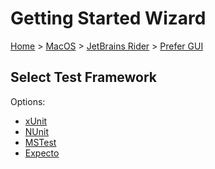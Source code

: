 # Getting Started Wizard

[Home](/docs/wiz/readme.md) > [MacOS](MacOS.md) > [JetBrains Rider](MacOS_Rider.md) > [Prefer GUI](MacOS_Rider_Gui.md)

## Select Test Framework

Options:
 * [xUnit](MacOS_Rider_Gui_xUnit.md)
 * [NUnit](MacOS_Rider_Gui_NUnit.md)
 * [MSTest](MacOS_Rider_Gui_MSTest.md)
 * [Expecto](MacOS_Rider_Gui_Expecto.md)
